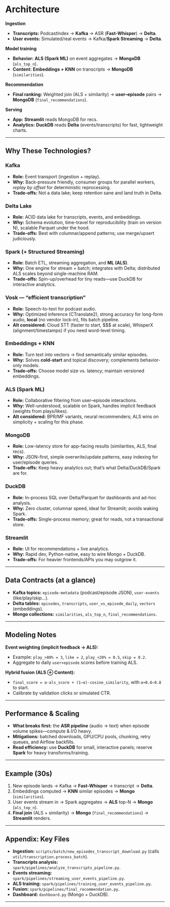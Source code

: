 # Architecture 

**Ingestion**

* **Transcripts:** PodcastIndex → **Kafka** → ASR (**Fast-Whisper**) → **Delta**.
* **User events:** Simulated/real events → Kafka/**Spark Streaming** → **Delta**.

**Model training**

* **Behavior:** **ALS (Spark ML)** on event aggregates → **MongoDB** (`als_top_n`).
* **Content:** **Embeddings + KNN** on transcripts → **MongoDB** (`similarities`).

**Recommendation**

* **Final ranking:** Weighted join (ALS + similarity) → **user–episode** pairs → **MongoDB** (`final_recommendations`).

**Serving**

* **App:** **Streamlit** reads MongoDB for recs.
* **Analytics:** **DuckDB** reads **Delta** (events/transcripts) for fast, lightweight charts.

---

## Why These Technologies?

### Kafka

* **Role:** Event transport (ingestion + replay).
* **Why:** Back-pressure friendly, consumer groups for parallel workers, *replay by offset* for deterministic reprocessing.
* **Trade-offs:** Not a data lake; keep retention sane and land truth in Delta.

### Delta Lake 

* **Role:** ACID data lake for transcripts, events, and embeddings.
* **Why:** Schema evolution, time-travel for reproducibility (train on version N), scalable Parquet under the hood.
* **Trade-offs:** Best with columnar/append patterns; use merge/upsert judiciously.

### Spark (+ Structured Streaming)

* **Role:** Batch ETL, streaming aggregation, and **ML (ALS)**.
* **Why:** One engine for stream + batch; integrates with Delta; distributed ALS scales beyond single-machine RAM.
* **Trade-offs:** Spin-up/overhead for tiny reads—use DuckDB for interactive analytics.

### Vosk — “efficient transcription”

* **Role:** Speech-to-text for podcast audio.
* **Why:** Optimized inference (CTranslate2), strong accuracy for long-form audio, **local** (no vendor lock-in), fits batch pipeline.
* **Alt considered:** Cloud STT (faster to start, \$\$\$ at scale), WhisperX (alignment/timestamps) if you need word-level timing.

### Embeddings + KNN 

* **Role:** Turn text into vectors → find semantically similar episodes.
* **Why:** Solves **cold-start** and topical discovery; complements behavior-only models.
* **Trade-offs:** Choose model size vs. latency; maintain versioned embeddings.

### ALS (Spark ML) 

* **Role:** Collaborative filtering from user–episode interactions.
* **Why:** Well-understood, scalable on Spark, handles implicit feedback (weights from plays/likes).
* **Alt considered:** BPR/MF variants, neural recommenders; ALS wins on simplicity + scaling for this phase.

### MongoDB 

* **Role:** Low-latency store for app-facing results (similarities, ALS, final recs).
* **Why:** JSON-first, simple overwrite/update patterns, easy indexing for user/episode queries.
* **Trade-offs:** Keep heavy analytics out; that’s what Delta/DuckDB/Spark are for.

### DuckDB 

* **Role:** In-process SQL over Delta/Parquet for dashboards and ad-hoc analysis.
* **Why:** Zero cluster, columnar speed, ideal for Streamlit; avoids waking Spark.
* **Trade-offs:** Single-process memory; great for reads, not a transactional store.

### Streamlit

* **Role:** UI for recommendations + live analytics.
* **Why:** Rapid dev, Python-native, easy to wire Mongo + DuckDB.
* **Trade-offs:** For heavier frontends/APIs you may outgrow it.

---

## Data Contracts (at a glance)

* **Kafka topics:**
  `episode-metadata` (podcast/episode JSON), `user-events` (like/play/skip…).
* **Delta tables:**
  `episodes`, `transcripts`, `user_vs_episode_daily`, `vectors` (embeddings).
* **Mongo collections:**
  `similarities`, `als_top_n`, `final_recommendations`.

---

## Modeling Notes

**Event weighting (implicit feedback → ALS):**

* Example: `play_>80% = 3`, `like = 2`, `play_<20% = 0.5`, `skip = 0.2`.
* Aggregate to daily `user×episode` scores before training ALS.

**Hybrid fusion (ALS ⊕ Content):**

* `final_score = α·als_score + (1–α)·cosine_similarity`, with `α≈0.6–0.8` to start.
* Calibrate by validation clicks or simulated CTR.

---

## Performance & Scaling

* **What breaks first:** the **ASR pipeline** (audio → text) when episode volume spikes—compute & I/O heavy.
* **Mitigations:** batched downloads, GPU/CPU pools, chunking, retry queues, and Airflow backfills.
* **Read efficiency:** use **DuckDB** for small, interactive panels; reserve **Spark** for heavy transforms/training.

---

## Example (30s)

1. New episode lands → Kafka → **Fast-Whisper** → transcript → **Delta**.
2. Embeddings computed → **KNN** similar episodes → **Mongo** (`similarities`).
3. User events stream in → Spark aggregates → **ALS** top-N → **Mongo** (`als_top_n`).
4. **Final join** (ALS + similarity) → **Mongo** (`final_recommendations`) → **Streamlit** renders.

---

## Appendix: Key Files

* **Ingestion:** `scripts/batch/new_episodes_transcript_download.py` (calls `util/transcription.process_batch`).
* **Transcripts analysis:** `spark/pipelines/analyze_transcripts_pipeline.py`.
* **Events streaming:** `spark/pipelines/streaming_user_events_pipeline.py`.
* **ALS training:** `spark/pipelines/training_user_events_pipeline.py`.
* **Fusion:** `spark/pipelines/final_recommendation.py`.
* **Dashboard:** `dashboard.py` (Mongo + DuckDB).

---

